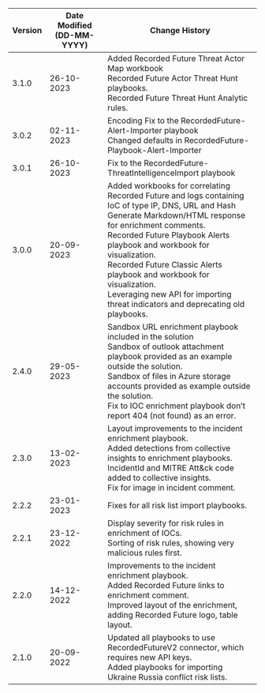 | **Version** | **Date Modified (DD-MM-YYYY)** | **Change History**                          |
|-------------|--------------------------------|---------------------------------------------|
| 3.1.0 | 26-10-2023 | Added Recorded Future Threat Actor Map workbook<br/> Recorded Future Actor Threat Hunt playbooks.<br/> Recorded Future Threat Hunt Analytic rules. |
| 3.0.2 | 02-11-2023| Encoding Fix to the RecordedFuture-Alert-Importer playbook<br/> Changed defaults in RecordedFuture-Playbook-Alert-Importer |
| 3.0.1 | 26-10-2023| Fix to the RecordedFuture-ThreatIntelligenceImport playbook  |
| 3.0.0       | 20-09-2023                     | Added workbooks for correlating Recorded Future and logs containing IoC of type IP, DNS, URL and Hash <br/> Generate Markdown/HTML response for enrichment comments.<br/> Recorded Future Playbook Alerts playbook and  workbook for visualization.<br/> Recorded Future Classic Alerts playbook and workbook for visualization.<br/> Leveraging new API for importing threat indicators and deprecating old playbooks. | 
| 2.4.0 | 29-05-2023 | Sandbox URL enrichment playbook included in the solution <br/> Sandbox of outlook attachment playbook provided as an example outside the solution. <br/> Sandbox of files in Azure storage accounts provided as example outside the solution. <br/> Fix to IOC enrichment playbook don’t report 404 (not found) as an error. |
|2.3.0 | 13-02-2023 | Layout improvements to the incident enrichment playbook. <br/>Added detections from collective insights to enrichment playbooks.<br/>IncidentId and MITRE Att&ck code added to collective insights.<br/>Fix for image in incident comment. |
| 2.2.2 | 23-01-2023 | Fixes for all risk list import playbooks. |
| 2.2.1 | 23-12-2022 | Display severity for risk rules in enrichment of IOCs.<br/>Sorting of risk rules, showing very malicious rules first. |
| 2.2.0 | 14-12-2022 | Improvements to the incident enrichment playbook.<br/>Added Recorded Future links to enrichment comment.<br/> Improved layout of the enrichment, adding Recorded Future logo, table layout. |
| 2.1.0 | 20-09-2022 | Updated all playbooks to use RecordedFutureV2 connector, which requires new API keys. <br/>Added playbooks for importing Ukraine Russia conflict risk lists. |
